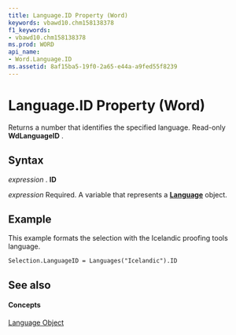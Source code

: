 ```yaml
---
title: Language.ID Property (Word)
keywords: vbawd10.chm158138378
f1_keywords:
- vbawd10.chm158138378
ms.prod: WORD
api_name:
- Word.Language.ID
ms.assetid: 8af15ba5-19f0-2a65-e44a-a9fed55f8239
---
```



# Language.ID Property (Word)

Returns a number that identifies the specified language. Read-only  **WdLanguageID** .


## Syntax

 _expression_ . **ID**

 _expression_ Required. A variable that represents a **[Language](language-object-word.md)** object.


## Example

This example formats the selection with the Icelandic proofing tools language.


```
Selection.LanguageID = Languages("Icelandic").ID
```


## See also


#### Concepts


[Language Object](language-object-word.md)


